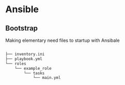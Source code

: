 # Ansible
## Bootstrap
Making elementary need files to startup with Ansibale 
```html

├── inventory.ini
├── playbook.yml
└── roles
    └── example_role
        └── tasks
            └── main.yml

```
